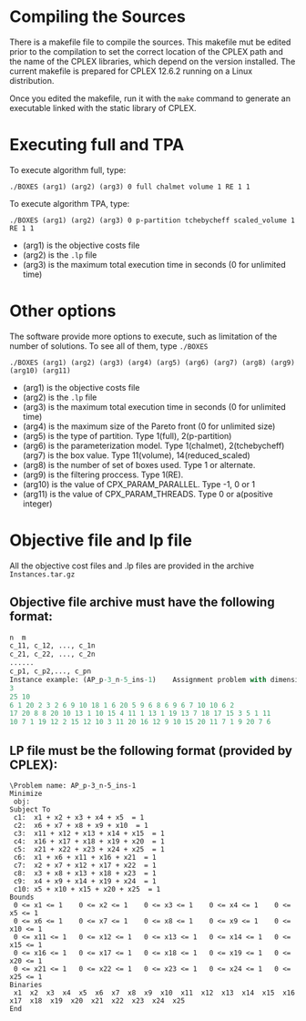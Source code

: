 # Compiling the Sources
There is a makefile file to compile the sources. This makefile mut be edited prior to the compilation to set the correct location of the CPLEX path and the name of the CPLEX libraries, which depend on the version installed. The current makefile is prepared for CPLEX 12.6.2 running on a Linux distribution.

Once you edited the makefile, run it with the `make` command to generate an executable linked with the static library of CPLEX. 

# Executing  full  and TPA

To execute algorithm full, type:

`./BOXES (arg1) (arg2) (arg3) 0 full chalmet volume 1 RE 1 1`

To execute algorithm TPA, type:

`./BOXES (arg1) (arg2) (arg3) 0 p-partition tchebycheff scaled_volume 1 RE 1 1`

- (arg1) is the objective costs file
- (arg2) is the `.lp` file
- (arg3) is the maximum total execution time in seconds (0 for unlimited time)

# Other options

The software provide more options to execute, such as limitation of the number of solutions. To see all of them, type `./BOXES`

`./BOXES (arg1) (arg2) (arg3) (arg4) (arg5) (arg6) (arg7) (arg8) (arg9) (arg10) (arg11)`

- (arg1) is the objective costs file
- (arg2) is the `.lp` file
- (arg3) is the maximum total execution time in seconds (0 for unlimited time)
- (arg4) is the maximum size of the Pareto front (0 for unlimited size)
- (arg5) is the type of partition. Type 1(full), 2(p-partition)
- (arg6) is the parameterization model. Type 1(chalmet), 2(tchebycheff) (arg7) is the box value. Type 11(volume), 14(reduced_scaled)
- (arg8) is the number of set of boxes used. Type 1 or alternate.
- (arg9) is the filtering proccess. Type 1(RE).
- (arg10) is the value of CPX_PARAM_PARALLEL. Type -1, 0 or 1
- (arg11) is the value of CPX_PARAM_THREADS. Type 0 or a(positive integer)

# Objective file and lp file

All the objective cost files and .lp files are provided in the archive `Instances.tar.gz`

## Objective file archive must have the following format:
```p
n  m
c_11, c_12, ..., c_1n
c_21, c_22, ..., c_2n
......
c_p1, c_p2,..., c_pn
Instance example: (AP_p-3_n-5_ins-1)	Assignment problem with dimension 3; 25 variables and 10 constraints. The costs of the objective functions are in the three last lines.
3
25 10
6 1 20 2 3 2 6 9 10 18 1 6 20 5 9 6 8 6 9 6 7 10 10 6 2 
17 20 8 8 20 10 13 1 10 15 4 11 1 13 1 19 13 7 18 17 15 3 5 1 11 
10 7 1 19 12 2 15 12 10 3 11 20 16 12 9 10 15 20 11 7 1 9 20 7 6
```

## LP file must be the following format (provided by CPLEX):

```\ENCODING=ISO-8859-1
\Problem name: AP_p-3_n-5_ins-1
Minimize
 obj:
Subject To
 c1:  x1 + x2 + x3 + x4 + x5  = 1
 c2:  x6 + x7 + x8 + x9 + x10  = 1
 c3:  x11 + x12 + x13 + x14 + x15  = 1
 c4:  x16 + x17 + x18 + x19 + x20  = 1
 c5:  x21 + x22 + x23 + x24 + x25  = 1
 c6:  x1 + x6 + x11 + x16 + x21  = 1
 c7:  x2 + x7 + x12 + x17 + x22  = 1
 c8:  x3 + x8 + x13 + x18 + x23  = 1
 c9:  x4 + x9 + x14 + x19 + x24  = 1
 c10: x5 + x10 + x15 + x20 + x25  = 1
Bounds
 0 <= x1 <= 1	 0 <= x2 <= 1	 0 <= x3 <= 1	 0 <= x4 <= 1	 0 <= x5 <= 1
 0 <= x6 <= 1	 0 <= x7 <= 1	 0 <= x8 <= 1	 0 <= x9 <= 1	 0 <= x10 <= 1
 0 <= x11 <= 1	 0 <= x12 <= 1	 0 <= x13 <= 1	 0 <= x14 <= 1	 0 <= x15 <= 1
 0 <= x16 <= 1	 0 <= x17 <= 1	 0 <= x18 <= 1	 0 <= x19 <= 1	 0 <= x20 <= 1
 0 <= x21 <= 1	 0 <= x22 <= 1	 0 <= x23 <= 1	 0 <= x24 <= 1	 0 <= x25 <= 1
Binaries
 x1  x2  x3  x4  x5  x6  x7  x8  x9  x10  x11  x12  x13  x14  x15  x16  x17  x18  x19  x20  x21  x22  x23  x24  x25 
End
```

